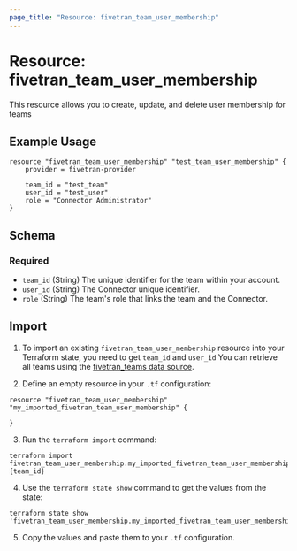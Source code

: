 ```yaml
---
page_title: "Resource: fivetran_team_user_membership"
---
```


# Resource: fivetran_team_user_membership

This resource allows you to create, update, and delete user membership for teams

## Example Usage

```hcl
resource "fivetran_team_user_membership" "test_team_user_membership" {
    provider = fivetran-provider

    team_id = "test_team"
    user_id = "test_user"
    role = "Connector Administrator"
}
```

<!-- schema generated by tfplugindocs -->
## Schema

### Required

- `team_id` (String) The unique identifier for the team within your account.
- `user_id` (String) The Connector unique identifier.
- `role` (String) The team's role that links the team and the Connector.

## Import

1. To import an existing `fivetran_team_user_membership` resource into your Terraform state, you need to get `team_id` and `user_id`
You can retrieve all teams using the [fivetran_teams data source](/docs/data-sources/teams).

2. Define an empty resource in your `.tf` configuration:

```hcl
resource "fivetran_team_user_membership" "my_imported_fivetran_team_user_membership" {

}
```

3. Run the `terraform import` command:

```
terraform import fivetran_team_user_membership.my_imported_fivetran_team_user_membership {team_id}
```

4. Use the `terraform state show` command to get the values from the state:

```
terraform state show 'fivetran_team_user_membership.my_imported_fivetran_team_user_membership'
```
5. Copy the values and paste them to your `.tf` configuration.